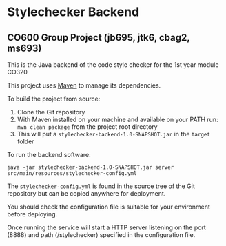 # Stylechecker Backend
## CO600 Group Project (jb695, jtk6, cbag2, ms693)

This is the Java backend of the code style checker for the 1st year module CO320

This project uses [Maven](https://maven.apache.org/) to manage its dependencies.

To build the project from source:

1. Clone the Git repository
2. With Maven installed on your machine and available on your PATH run: `mvn clean package` from the project root directory
3. This will put a `stylechecker-backend-1.0-SNAPSHOT.jar` in the `target` folder

To run the backend software:

`java -jar stylechecker-backend-1.0-SNAPSHOT.jar server src/main/resources/stylechecker-config.yml`

The `stylechecker-config.yml` is found in the source tree of the Git repository but can be copied
anywhere for deployment.

You should check the configuration file is suitable for your environment before deploying.

Once running the service will start a HTTP server listening on the port (8888) and path (/stylechecker) specified in the configuration file.